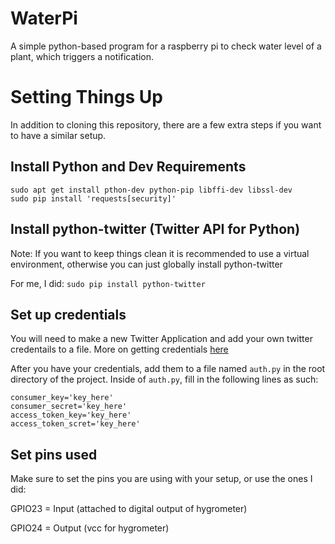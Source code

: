 # WaterPi
A simple python-based program for a raspberry pi to check water level of a plant, which triggers a notification.

# Setting Things Up
In addition to cloning this repository, there are a few extra steps if you want to have a similar setup.

## Install Python and Dev Requirements
```
sudo apt get install pthon-dev python-pip libffi-dev libssl-dev
sudo pip install 'requests[security]'
```

## Install python-twitter (Twitter API for Python)
Note: If you want to keep things clean it is recommended to use a virtual environment, otherwise you can just globally install python-twitter

For me, I did: `sudo pip install python-twitter`

## Set up credentials
You will need to make a new Twitter Application and add your own twitter credentails to a file. More on getting credentials [here](https://dev.twitter.com/oauth/overview/application-owner-access-tokens)

After you have your credentials, add them to a file named `auth.py` in the root directory of the project. Inside of `auth.py`, fill in the following lines as such:

```
consumer_key='key_here'
consumer_secret='key_here'
access_token_key='key_here'
access_token_scret='key_here'
```

## Set pins used
Make sure to set the pins you are using with your setup, or use the ones I did:

GPIO23 = Input (attached to digital output of hygrometer)

GPIO24 = Output (vcc for hygrometer)
